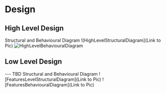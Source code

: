 # Design

## High Level Design 

Structural and Behavioural Diagram
![HighLevelStructuralDiagram](Link to Pic)
![HighLevelBehaviouralDiagram](https://github.com/deepakdanichy/Minor-Project-302808/blob/main/2_Design/High%20level.png)

## Low Level Design 

--- TBD Structural and Behavioural Diagram
![FeaturesLevelStructuralDiagram](Link to Pic)
![FeaturesBehaviouralDiagram](Link to Pic)
